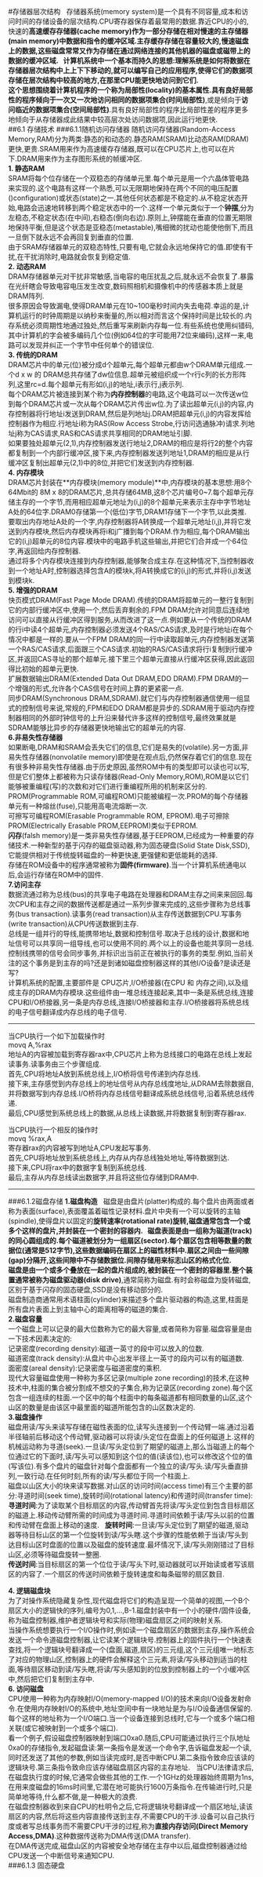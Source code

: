 #存储器层次结构  
 存储器系统(memory system)是一个具有不同容量,成本和访问时间的存储设备的层次结构.CPU寄存器保存着最常用的数据.靠近CPU的小的,快速的**高速缓存存储器(cache memory)**作为一部分存储在相对慢速的主存储器(main memory)中数据和指令的缓冲区域.主存缓存存储在容量较大的,慢速磁盘上的数据,这些磁盘常常又作为存储在通过网络连接的其他机器的磁盘或磁带上的数据的缓冲区域.  
 计算机系统中一个基本而持久的思想:理解系统是如何将数据在存储器层次结构中上上下下移动的,就可以编写自己的应用程序,使得它们的数据项存储在层次结构中较高的地方,在那里CPU能更快地访问到它们.  
 这个思想围绕着计算机程序的一个称为**局部性(locality)**的基本属性.具有良好局部性的程序倾向于一次又一次地**访问相同的数据项集合(时间局部性)**,或是倾向于**访问临近的数据项集合(空间局部性)**.具有良好局部性的程序比局部性差的程序更多地倾向于从存储器成此结果中较高层次处访问数据项,因此运行地更快.  
##6.1 存储技术
###6.1.1随机访问存储器
 随机访问存储器(Random-Access Memory,RAM)分为两类:静态的和动态的.静态RAM(SRAM)比动态RAM(DRAM)更快,更贵.SRAM用来作为高速缓存存储器,既可以在CPU芯片上,也可以在片下.DRAM用来作为主存图形系统的帧缓冲区.  
 **1. 静态RAM**  
 SRAM将每个位存储在一个双稳态的存储单元里.每个单元是用一个六晶体管电路来实现的.这个电路有这样一个熟悉,可以无限期地保持在两个不同的电压配置()configuration)或状态(state)之一.其他任何状态都是不稳定的.从不稳定状态开始,电路会迅速地转移到两个稳定状态中的一个.这样一个单元类似于一个**钟摆**,分为左稳态,不稳定状态(在中间),右稳态(倒向右边).原则上,钟摆能在垂直的位置无期限地保持平衡,但是这个状态是亚稳态(metastable),嘴细微的扰动也能使他倒下,而且一旦倒下就永远不会再回复到垂直的位置.  
 由于SRAM存储器单元的双稳态特性,只要有电,它就会永远地保持它的值.即使有干扰,在干扰消除时,电路就会恢复到稳定值.  
 **2. 动态RAM**  
 DRAM存储器单元对干扰非常敏感,当电容的电压扰乱之后,就永远不会恢复了.暴露在光纤瞎会导致电容电压发生改变,数码照相机和摄像机中的传感器本质上就是DRAM阵列.  
 很多原因会导致漏电,使得DRAM单元在10~100毫秒时间内失去电荷.幸运的是,计算机运行的时钟周期是以纳秒来衡量的,所以相对而言这个保持时间是比较长的.内存系统必须周期性地通过独处,然后重写来刷新内存每一位.有些系统也使用纠错码,其中计算机的字会被多编码几个位(例如64位的字可能用72位来编码),这样一来,电路可以发现并纠正一个字节中任何单个的错误位.  
 **3. 传统的DRAM**  
 DRAM芯片中的单元(位)被分成d个超单元,每个超单元都由w个DRAM单元组成.一个d x w 的 DRAM总共存储了dw位信息.超单元被组织成一个r行c列的长方形阵列,这里rc=d.每个超单元有形如(i,j)的地址,i表示行,j表示列.  
 每个DRAM芯片被连接到某个称为**内存控制器**的电路,这个电路可以一次传送w位到每个DRAM芯片或一次从每个DRAM芯片传出w位.为了读出超单元(i,j)的内容,内存控制器将行地址i发送到DRAM,然后是列地址j.DRAM把超单元(i,j)的内容发挥给控制器作为相应.行地址i称为RAS(Row Access Strobe,行访问选通脉冲)请求.列地址j称为CAS请求,RAS和CAS请求共享相同的DRAM地址引脚.  
 如果要独处超单元(2,1),内存控制器发送行地址2,DRAM的相应是将行2的整个内容都复制到一个内部行缓冲区,接下来,内存控制器发送列地址1,DRAM的相应是从行缓冲区复制出超单元(2,1)中的8位,并把它们发送到内存控制器.  
 **4. 内存模块**  
 DRAM芯片封装在**内存模块(memory module)**中,内存模块的基本思想:用8个64Mbit的 8M x 8的DRAM芯片,总共存储64MB,这8个芯片编号0~7.每个超单元存储主存的一个字节,而用相应超单元地址为(i,j)的8个超单元来表示主存中字节地址A处的64位字.DRAM0存储第一个(低位)字节,DRAM1存储下一个字节,以此类推.  
 要取出内存地址A处的一个字,内存控制器将A转换成一个超单元地址(i,j),并将它发送到内存模块,然后内存模块再将i和j广播到每个DRAM.作为相应,每个DRAM输出它的(i,j)超单元的8位内容.模块中的电路手机这些输出,并把它们合并成一个64位字,再返回给内存控制器.  
 通过将多个内存模块连接到内存控制器,能够聚合成主存.在这种情况下,当控制器收到一个地址A时,控制器选择包含A的模块k,将A转换成它的(i,j)的形式,并将(i,j)发送到模块k.  
 **5. 增强的DRAM**  
 快页模式DRAM(Fast Page Mode DRAM).传统的DRAM将超单元的一整行复制到它的内部行缓冲区中,使用一个,然后丢弃剩余的.FPM DRAM允许对同意后连续地访问可以直接从行缓冲区得到服务,从而改进了这一点.例如要从一个传统的DRAM的行i中读4个超单元,内存控制器必须发送4个RAS/CAS请求,及时是行地址i在每个情况中都是一样的.要从一个FPM DRAM的同一行中读取超单元,内存控制器发送第一个RAS/CAS请求,后面跟三个CAS请求.初始的RAS/CAS请求将行i复制到行缓冲区,并返回CAS寻址的那个超单元.接下里三个超单元直接从行缓冲区获得,因此返回得比初始的超单元更快.  
 扩展数据输出DRAM(Extended Data Out DRAM,EDO DRAM).FPM DRAM的一个增强的形式,允许各个CAS信号在时间上靠的更紧密一点.  
 同步DRAM(Synchronous DRAM,SDRAM).就它们与内存控制器通信使用一组显式的控制信号来说,常规的,FPM和EDO DRAM都是异步的.SDRAM用于驱动内存控制器相同的外部时钟信号的上升沿来替代许多这样的控制信号,最终效果就是SDRAM能够比异步的存储器更快地输出它的超单元的内容.  
 **6.非易失性存储器**  
 如果断电,DRAM和SRAM会丢失它们的信息,它们是易失的(volatile).另一方面,非易失性存储器(nonvolatile memory)即使是在观点后,仍然保存着它们的信息.现在有很多种非易失性存储器.由于历史原因,虽然ROM中有的类型即可以读也可以写,但是它们整体上都被称为只读存储器(Read-Only Memory,ROM),ROM是以它们能够被重编程(写)的次数和对它们进行重编程所用的机制来区分的.  
 PROM(Programmable ROM,可编程ROM)只能被编程一次.PROM的每个存储器单元有一种熔丝(fuse),只能用高电流熔断一次.  
 可擦写可编程ROM(Erasable Programmable ROM, EPROM).电子可擦除PROM(Electrically Erasable PROM,EEPROM)类似于EPROM.  
 **闪存**(falsh memory)是一类非易失性存储器,基于EEPROM,已经成为一种重要的存储技术.一种新型的基于闪存的磁盘驱动器,称为固态硬盘(Solid State Disk,SSD),它能提供相对于传统旋转磁盘的一种更快速,更强健和更低能耗的选择.  
 存储在ROM设备中的程序通常被称为**固件(firmware)**.当一个计算机系统通电以后,会运行存储在ROM中的固件.  
 **7.访问主存**  
 数据流通过称为总线(bus)的共享电子电路在处理器和DRAM主存之间来来回回.每次CPU和主存之间的数据传送都是通过一系列步骤来完成的,这些步骤称为总线事务(bus transaction).读事务(read transaction)从主存传送数据到CPU.写事务(write transaction)从CPU传送数据到主存.  
 总线是一组并行的导线,能携带地址,数据和控制信号.取决于总线的设计,数据和地址信号可以共享同一组导线,也可以使用不同的.两个以上的设备也能共享同一总线.控制线携带的信号会同步事务,并标识出当前正在被执行的事务的类型.例如,当前关注的这个事务是到主存的吗?还是到诸如磁盘控制器这样的其他I/O设备?是读还是写?  
 计算机系统的配置,主要部件是 CPU芯片,I/O桥接器(在CPU 和 内存之间),以及组成主存的DRAM内存模块.这些组件由一堆总线连接起来,其中一条是系统总线,连接CPU和I/O桥接器,另一条是内存总线,连接I/O桥接器和主存.I/O桥接器将系统总线的电子信号翻译成内存总线的电子信号.  
***
 当CPU执行一个如下加载操作时  
 movq A,%rax  
 地址A的内容被加载到寄存器rax中,CPU芯片上称为总线接口的电路在总线上发起读事务.读事务由三个步骤组成.  
 首先,CPU将地址A放到系统总线上,I/O桥将信号传递到内存总线.  
 接下来,主存感觉到内存总线上的地址信号从内存总线度地址,从DRAM去除数据自,并将数据写到内存总线.I/O桥将内存总线信号翻译成系统总线信号,沿着系统总线传递.  
 最后,CPU感觉到系统总线上的数据,从总线上读数据,并将数据复制到寄存器rax.  
  
 当CPU执行一个相反的操作时  
 movq %rax,A  
 寄存器rax的内容被写到地址A,CPU发起写事务.  
 首先,CPU将地址放到系统总线上,内存从内存总线独处地址,等待数据到达.  
 接下来,CPU将rax中的数据字复制到系统总线.  
 最后,主存从内存总线读出数据字,并且将这些位存储到DRAM中.  
***
###6.1.2磁盘存储
 **1.磁盘构造**  
 磁盘是由盘片(platter)构成的.每个盘片由两面或者称为表面(surface),表面覆盖着磁性记录材料.盘片中央有一个可以旋转的主轴(spindle),使得盘片以固定的**旋转速率(rotational rate)**旋转,磁盘通常包含一个或多个这样的盘片,并封装在一个密封的容器内.  
 磁盘表面是由一组称为磁道(track)的同心圆组成的.每个磁道被划分为一组扇区(sector).每个扇区包含相等数量的数据位(通常是512字节),这些数据编码在扇区上的磁性材料中.扇区之间由一些间隙(gap)分隔开,这些间隙中不存储数据位.间隙存储用来标志山区的格式化位.  
 磁盘是由一个或多个叠放在一起的盘片组成的,被封装在一个密封的容器里.整个装置通常被称为**磁盘驱动器(disk drive)**,通常简称为磁盘.有时会称磁盘为旋转磁盘,区别于基于闪存的固态硬盘,SSD是没有移动部分的.  
 磁盘制造商通常用术语柱面(cylinder)来描述多个盘片驱动器的构造,这里,柱面是所有盘片表面上到主轴中心的距离相等的磁道的集合.  
 **2.磁盘容量**  
 一个磁盘上可以记录的最大位数称为它的最大容量,或者简称为容量.磁盘容量是由一下技术因素决定的:  
 记录密度(recording density):磁道一英寸的段中可以放入的位数.  
 磁道密度(track density):从盘片中心出发半径上一英寸的段内可以有的磁道数.  
 面密度(areal density):记录密度与磁道密度的乘积.  
 现代大容量磁盘使用一种称为多区记录(multiple zone recording)的技术,在这种技术中,柱面的集合被分割成不想交的子集合,称为记录区(recording zone).每个区包含一组连续的柱面.一个区中的每个柱面中的每条磁道都有相同数量的山区,这个山区的数量是由该区中最里面的磁道所能包含的山区数决定的.  
 **3.磁盘操作**  
 磁盘用读/写头来读写存储在磁性表面的位,读写头连接到一个传动臂一端.通过沿着半径轴前后移动这个传动臂,驱动器可以将读/头定位在盘面上的任何磁道上.这样的机械运动称为寻道(seek).一旦读/写头定位到了期望的磁道上,那么当磁道上的每个位通过它的下面时,读/写头可以感知到这个位的值(读该位),也可以修改这个位的值(写该位).有多个盘片的磁盘针对每个盘面都有一个独立的读/写头.读/写头垂直排列,一致行动.在任何时刻,所有的读/写头都位于同一个柱面上.  
 磁盘以山区大小的块来读写数据.对山区的访问时间(access time)有三个主要的部分:寻道时间(seek time),旋转时间(rotational latency)和传道时间(transfer time):  
 **寻道时间**:为了读取某个目标扇区的内容,传动臂首先将读/写头定位到包含目标扇区的磁道上.移动传动臂所需的时间成为寻道时间.寻道时间依赖于读/写头以前的位置和传动臂在盘面上移动的速度.  
 **旋转时间**:一旦读/写头定位到了期望的磁道,驱动器等待目标山区的第一个位旋转到读/写头瞎.这个步骤的性能依赖于当读/写头到达目标山区时盘面的位置以及磁盘的旋转速度.最坏情况下,读/写头刚刚错过了目标山区,必须等待磁盘旋转一整圈.  
 **传送时间**:当目标扇区的第一个位位于读/写头下时,驱动器就可以开始读或者写该扇区的内容了.一个扇区的传送时间依赖于旋转速度和每条磁带的扇区数目.  
  
 **4. 逻辑磁盘块**  
 为了对操作系统隐藏复杂性,现代磁盘将它们的构造呈现一个简单的视图,一个B个扇区大小的逻辑快的序列,编号为0,1,...,B-1.磁盘封装中有一个小的硬件/固件设备,称为磁盘控制器,维护者逻辑块号和实际(物理)磁盘扇区之间的映射关系.  
 当操作系统想要执行一个I/O操作时,例如读一个磁盘扇区的数据到主存,操作系统会发送一个命令道磁盘控制器,让它读某个逻辑块号.控制器上的固件执行一个快速表查找,将一个逻辑块号翻译成一个(盘面,磁道,扇区)的三元组,这个三元组唯一地标志了对应的物理山区,控制器上的硬件会解释这个三元素,将读/写头移动到适当的柱面,等待扇区移动到读/写头瞎,将读/写头感知到的位放到控制器上的一个小缓冲区中,然后把它们复制到主存中.  
 **6. 访问磁盘**  
 CPU使用一种称为内存映射I/O(memory-mapped I/O)的技术来向I/O设备发射命令.在使用内存映射I/O的系统中,地址空间中有一块地址是为与I/O设备通信保留的.每个这样的地址称为一个I/O端口.当一个设备连接到总线时,它与一个或多个端口相关联(或它被映射到一个或多个端口).  
 看一个例子,假设磁盘控制器映射到端口0xa0.随后,CPU可能通过执行三个队地址0xa0的存储指令,发起磁盘读:第一条指令是发送一个命令字,告诉磁盘发起一个读,同时还发送了其他的参数,例如当读完成时,是否中断CPU.第二条指令致命应该读的逻辑块号.第三条指令致命应该存储磁盘扇区内容的主存地址.  
 当CPU法律请求后,在磁盘执行度的时候,它通常会做些其他的工作.一个1GHz的处理器始终周期为1ns,在用来度磁盘的16ms时间里,它潜在地可能执行1600万条指令.在传输进行时,只是简单地等待,什么都不做,是一种极大的浪费.  
 在磁盘控制器收到来自CPU的杜明令之后,它将逻辑块号翻译成一个扇区地址,读该扇区的内容,然后将这些内容直接传送到主存,不需要CPU的干涉.设备可以自己执行度或者写总线事务而不需要CPU干涉的过程,称为**直接内存访问(Direct Memory Access,DMA)**.这种数据传送称为DMA传送(DMA transfer).  
 在DMA传送完成,磁盘山区的内容被安全地存储在主存中以后,磁盘控制器通过给CPU发送一个中断信号来通知CPU.  
###6.1.3 固态硬盘
 
 
